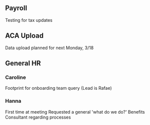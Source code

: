 ## Payroll
Testing for tax updates

## ACA Upload
Data upload planned for next Monday, 3/18

## General HR
### Caroline
Footprint for onboarding team query (Lead is Rafae)

### Hanna
First time at meeting
	Requested a general 'what do we do?'
	Benefits Consultant regarding processes
	